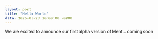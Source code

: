 ```yaml
---
layout: post
title: "Hello World"
date: 2025-01-23 10:00:00 -0800
---
```


We are excited to announce our first alpha version of Ment... coming soon